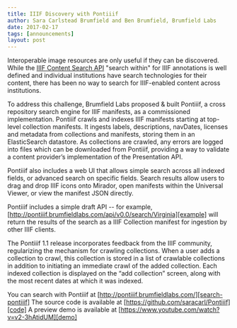 ```yaml
---
title: IIIF Discovery with Pontiiif
author: Sara Carlstead Brumfield and Ben Brumfield, Brumfield Labs
date: 2017-02-17
tags: [announcements]
layout: post
---
```


Interoperable image resources are only useful if they can be discovered. While the [IIIF Content Search API][iiif-search] "search within" for IIIF annotations is well defined and individual institutions have search technologies for their content, there has been no way to search for IIIF-enabled content across institutions.

To address this challenge, Brumfield Labs proposed & built Pontiiif, a cross repository search engine for IIIF manifests, as a commissioned implementation. Pontiiif crawls and indexes IIIF manifests starting at top-level collection manifests. It ingests labels, descriptions, navDates, licenses and metadata from collections and manifests, storing them in an ElasticSearch datastore. As collections are crawled, any errors are logged into files which can be downloaded from Pontiiif, providing a way to validate a content provider’s implementation of the Presentation API.

Pontiiif also includes a web UI that allows simple search across all indexed fields, or advanced search on specific fields. Search results allow users to drag and drop IIIF icons onto Mirador, open manifests within the Universal Viewer, or view the manifest JSON directly.

Pontiiif includes a simple draft API -- for example, [http://pontiiif.brumfieldlabs.com/api/v0.0/search/Virginia][example] will return the results of the search as a IIIF Collection manifest for ingestion by other IIIF clients.

The Pontiiif 1.1 release incorporates feedback from the IIIF community, regularizing the mechanism for crawling collections. When a user adds a collection to crawl, this collection is stored in a list of crawlable collections in addition to initiating an immediate crawl of the added collection. Each indexed collection is displayed on the “add collection” screen, along with the most recent dates at which it was indexed.

You can search with Pontiiif at [http://pontiiif.brumfieldlabs.com/][search-pontiiif]
The source code is available at [https://github.com/saracarl/Pontiiif][code]
A preview demo is available at [https://www.youtube.com/watch?v=v2-3hAtidUM][demo]

[iiif-search]: /api/search/
[example]: http://pontiiif.brumfieldlabs.com/api/v0.0/search/Virginia
[search-pontiiif]: http://pontiiif.brumfieldlabs.com/
[code]: https://github.com/saracarl/Pontiiif
[demo]: https://www.youtube.com/watch?v=v2-3hAtidUM
